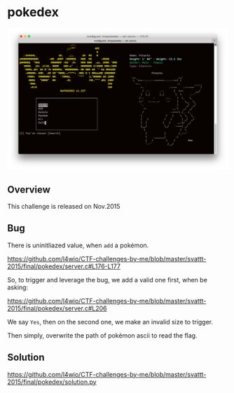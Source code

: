 # pokedex

![pokedex](pokedex.png)

## Overview

This challenge is released on Nov.2015

## Bug

There is uninitliazed value, when `add` a pokémon.

https://github.com/l4wio/CTF-challenges-by-me/blob/master/svattt-2015/final/pokedex/server.c#L176-L177

So, to trigger and leverage the bug, we add a valid one first, when be asking:

https://github.com/l4wio/CTF-challenges-by-me/blob/master/svattt-2015/final/pokedex/server.c#L206

We say `Yes`, then on the second one, we make an invalid size to trigger.

Then simply, overwrite the path of pokémon ascii to read the flag.

## Solution

https://github.com/l4wio/CTF-challenges-by-me/blob/master/svattt-2015/final/pokedex/solution.py
